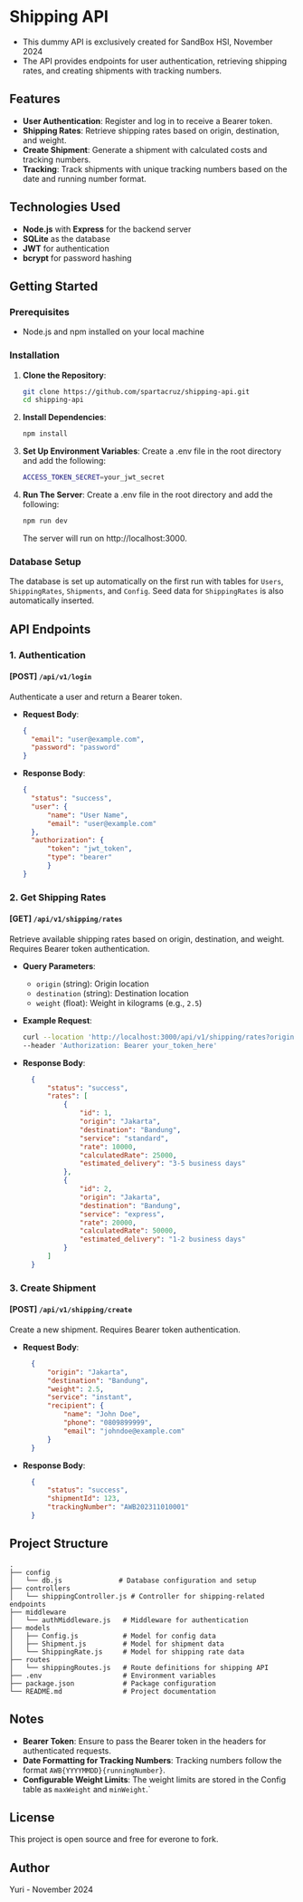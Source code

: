 # Shipping API

- This dummy API is exclusively created for SandBox HSI, November 2024
- The API provides endpoints for user authentication, retrieving shipping rates, and creating shipments with tracking numbers.

## Features

- **User Authentication**: Register and log in to receive a Bearer token.
- **Shipping Rates**: Retrieve shipping rates based on origin, destination, and weight.
- **Create Shipment**: Generate a shipment with calculated costs and tracking numbers.
- **Tracking**: Track shipments with unique tracking numbers based on the date and running number format.

## Technologies Used

- **Node.js** with **Express** for the backend server
- **SQLite** as the database
- **JWT** for authentication
- **bcrypt** for password hashing

## Getting Started

### Prerequisites

- Node.js and npm installed on your local machine

### Installation

1. **Clone the Repository**:
   ```bash
   git clone https://github.com/spartacruz/shipping-api.git
   cd shipping-api
   ```

2. **Install Dependencies**:
    ```bash
   npm install
   ```

3. **Set Up Environment Variables**: Create a .env file in the root directory and add the following:
    ```bash
   ACCESS_TOKEN_SECRET=your_jwt_secret
   ```

4. **Run The Server**: Create a .env file in the root directory and add the following:
    ```bash
   npm run dev
   ```
   The server will run on http://localhost:3000.

### Database Setup
The database is set up automatically on the first run with tables for `Users`, `ShippingRates`, `Shipments`, and `Config`. Seed data for `ShippingRates` is also automatically inserted.

## API Endpoints

### 1. Authentication

#### [POST] `/api/v1/login`
Authenticate a user and return a Bearer token.

- **Request Body**:
  ```json
  {
    "email": "user@example.com",
    "password": "password"
  }
  ```

- **Response Body**:
  ```json
  {
    "status": "success",
    "user": {
        "name": "User Name",
        "email": "user@example.com"
    },
    "authorization": {
        "token": "jwt_token",
        "type": "bearer"
        }
  }   
  ```

### 2. Get Shipping Rates

#### [GET] `/api/v1/shipping/rates`
Retrieve available shipping rates based on origin, destination, and weight. Requires Bearer token authentication.

- **Query Parameters**:
  - `origin` (string): Origin location
  - `destination` (string): Destination location
  - `weight` (float): Weight in kilograms (e.g., `2.5`)

- **Example Request**:
  ```bash
  curl --location 'http://localhost:3000/api/v1/shipping/rates?origin=Jakarta&destination=Bandung&weight=2.5' \
  --header 'Authorization: Bearer your_token_here'
  ```

- **Response Body**:
  ```json
    {
        "status": "success",
        "rates": [
            {
                "id": 1,
                "origin": "Jakarta",
                "destination": "Bandung",
                "service": "standard",
                "rate": 10000,
                "calculatedRate": 25000,
                "estimated_delivery": "3-5 business days"
            },
            {
                "id": 2,
                "origin": "Jakarta",
                "destination": "Bandung",
                "service": "express",
                "rate": 20000,
                "calculatedRate": 50000,
                "estimated_delivery": "1-2 business days"
            }
        ]
    }
  ```


### 3. Create Shipment

#### [POST] `/api/v1/shipping/create`
Create a new shipment. Requires Bearer token authentication.

- **Request Body**:
  ```json
    {
        "origin": "Jakarta",
        "destination": "Bandung",
        "weight": 2.5,
        "service": "instant",
        "recipient": {
            "name": "John Doe",
            "phone": "0809899999",
            "email": "johndoe@example.com"
        }
    }
  ```

- **Response Body**:
  ```json
    {
        "status": "success",
        "shipmentId": 123,
        "trackingNumber": "AWB202311010001"
    }
  ```

## Project Structure

```plain
.
├── config
│   └── db.js              # Database configuration and setup
├── controllers
│   └── shippingController.js # Controller for shipping-related endpoints
├── middleware
│   └── authMiddleware.js   # Middleware for authentication
├── models
│   ├── Config.js           # Model for config data
│   ├── Shipment.js         # Model for shipment data
│   └── ShippingRate.js     # Model for shipping rate data
├── routes
│   └── shippingRoutes.js   # Route definitions for shipping API
├── .env                    # Environment variables
├── package.json            # Package configuration
└── README.md               # Project documentation
```

## Notes
- **Bearer Token**: Ensure to pass the Bearer token in the headers for authenticated requests.
- **Date Formatting for Tracking Numbers**: Tracking numbers follow the format `AWB{YYYYMMDD}{runningNumber}`.
- **Configurable Weight Limits**: The weight limits are stored in the Config table as `maxWeight` and `minWeight`.`

## License
This project is open source and free for everone to fork.

## Author
Yuri - November 2024